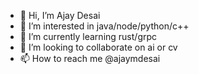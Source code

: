 - 👋 Hi, I’m Ajay Desai
- 👀 I’m interested in java/node/python/c++
- 🌱 I’m currently learning rust/grpc
- 💞️ I’m looking to collaborate on ai or cv
- 📫 How to reach me @ajaymdesai

<!---
ajaymdesai/ajaymdesai is a ✨ special ✨ repository because its `README.md` (this file) appears on your GitHub profile.
You can click the Preview link to take a look at your changes.
--->
